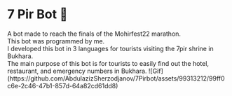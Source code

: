 <h1>7 Pir Bot 🤖</h1>
A bot made to reach the finals of the Mohirfest22 marathon.<br>
This bot was programmed by me.<br>
I developed this bot in 3 languages for tourists visiting the 7pir shrine in Bukhara.<br>
The main purpose of this bot is for tourists to easily find out the hotel, restaurant, and emergency numbers in Bukhara.
![Gif](https://github.com/AbdulazizSherzodjanov/7Pirbot/assets/99313212/99ff0c6e-2c46-47b1-857d-64a82cd61dd8)

